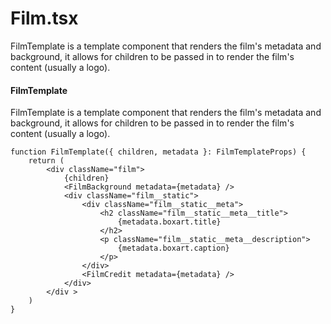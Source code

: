 # Film.tsx
FilmTemplate is a template component that renders the film's metadata and background, it allows for children to be passed in to render the film's content (usually a logo).
#### FilmTemplate
FilmTemplate is a template component that renders the film's metadata and background, it allows for children to be passed in to render the film's content (usually a logo).
```tsx
function FilmTemplate({ children, metadata }: FilmTemplateProps) {
	return (
		<div className="film">
			{children}
			<FilmBackground metadata={metadata} />
			<div className="film__static">
				<div className="film__static__meta">
					<h2 className="film__static__meta__title">
						{metadata.boxart.title}
					</h2>
					<p className="film__static__meta__description">
						{metadata.boxart.caption}
					</p>
				</div>
				<FilmCredit metadata={metadata} />
			</div>
		</div >
	)
}
```
